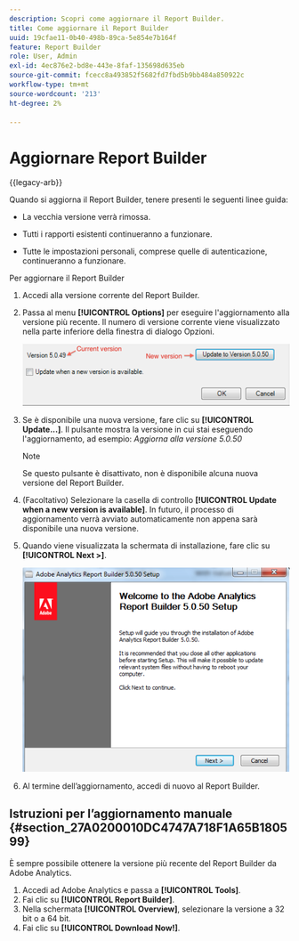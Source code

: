 ```yaml
---
description: Scopri come aggiornare il Report Builder.
title: Come aggiornare il Report Builder
uuid: 19cfae11-0b40-498b-89ca-5e854e7b164f
feature: Report Builder
role: User, Admin
exl-id: 4ec876e2-bd8e-443e-8faf-135698d635eb
source-git-commit: fcecc8a493852f5682fd7fbd5b9bb484a850922c
workflow-type: tm+mt
source-wordcount: '213'
ht-degree: 2%

---
```


# Aggiornare Report Builder

{{legacy-arb}}

Quando si aggiorna il Report Builder, tenere presenti le seguenti linee guida:

* La vecchia versione verrà rimossa.

* Tutti i rapporti esistenti continueranno a funzionare.

* Tutte le impostazioni personali, comprese quelle di autenticazione, continueranno a funzionare.

Per aggiornare il Report Builder

1. Accedi alla versione corrente del Report Builder.
1. Passa al menu **[!UICONTROL Options]** per eseguire l&#39;aggiornamento alla versione più recente. Il numero di versione corrente viene visualizzato nella parte inferiore della finestra di dialogo Opzioni.

   ![Schermata che mostra la finestra di dialogo Opzioni e la versione corrente e la nuova versione.](assets/upgrade.png)

1. Se è disponibile una nuova versione, fare clic su **[!UICONTROL Update...]**. Il pulsante mostra la versione in cui stai eseguendo l&#39;aggiornamento, ad esempio: *Aggiorna alla versione 5.0.50*

   >[!NOTE]
   >
   >Se questo pulsante è disattivato, non è disponibile alcuna nuova versione del Report Builder.

1. (Facoltativo) Selezionare la casella di controllo **[!UICONTROL Update when a new version is available]**. In futuro, il processo di aggiornamento verrà avviato automaticamente non appena sarà disponibile una nuova versione.
1. Quando viene visualizzata la schermata di installazione, fare clic su **[!UICONTROL Next >]**.

   ![Schermata che mostra la schermata di configurazione del Report Builder.](assets/setup.png)

1. Al termine dell’aggiornamento, accedi di nuovo al Report Builder.

## Istruzioni per l’aggiornamento manuale {#section_27A0200010DC4747A718F1A65B180599}

È sempre possibile ottenere la versione più recente del Report Builder da Adobe Analytics.

1. Accedi ad Adobe Analytics e passa a **[!UICONTROL Tools]**.
1. Fai clic su **[!UICONTROL Report Builder]**.
1. Nella schermata **[!UICONTROL Overview]**, selezionare la versione a 32 bit o a 64 bit.
1. Fai clic su **[!UICONTROL Download Now!]**.

